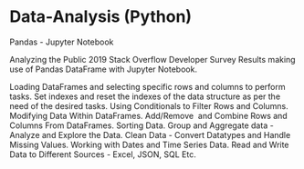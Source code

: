 # Data-Analysis (Python)
Pandas - Jupyter Notebook


Analyzing the Public 2019 Stack Overflow Developer Survey Results making use of Pandas DataFrame with Jupyter Notebook.


Loading DataFrames and selecting specific rows and columns to perform tasks.
Set indexes and reset the indexes of the data structure as per the need of the desired tasks.
Using Conditionals to Filter Rows and Columns.
Modifying Data Within DataFrames. Add/Remove  and Combine Rows and Columns From DataFrames.
Sorting Data.
Group and Aggregate data - Analyze and Explore the Data.
Clean Data - Convert Datatypes and Handle Missing Values.
Working with Dates and Time Series Data.
Read and Write Data to Different Sources - Excel, JSON, SQL Etc.
